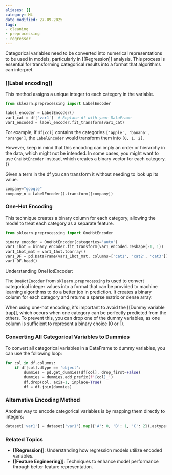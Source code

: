 ```yaml
---
aliases: []
category: ML
date modified: 27-09-2025
tags:
- cleaning
- preprocessing
- regressor
---
```

Categorical variables need to be converted into numerical representations to be used in models, particularly in [[Regression]] analysis. This process is essential for transforming categorical results into a format that algorithms can interpret.
### [[Label encoding]]

This method assigns a unique integer to each category in the variable.

```python
from sklearn.preprocessing import LabelEncoder

label_encoder = LabelEncoder()
var1_cat = df['var1']  # Replace df with your DataFrame
var1_encoded = label_encoder.fit_transform(var1_cat)
```
For example, if `df[col]` contains the categories `['apple', 'banana', 'orange']`, the `LabelEncoder` would transform them into `[0, 1, 2]`.

However, keep in mind that this encoding can imply an order or hierarchy in the data, which might not be intended. In some cases, you might want to use `OneHotEncoder` instead, which creates a binary vector for each category.{}

Given a term in the df you can transform it without needing to look up its value.
```python
company="google"
company_n = LabelEncoder().transform([company])
```
### One-Hot Encoding

This technique creates a binary column for each category, allowing the model to treat each category as a separate feature.

```python
from sklearn.preprocessing import OneHotEncoder

binary_encoder = OneHotEncoder(categories='auto')
var1_1hot = binary_encoder.fit_transform(var1_encoded.reshape(-1, 1))
var1_1hot_mat = var1_1hot.toarray()
var1_DF = pd.DataFrame(var1_1hot_mat, columns=['cat1', 'cat2', 'cat3'])  # Adjust column names as needed
var1_DF.head()
```

Understanding OneHotEncoder:

The `OneHotEncoder` from `sklearn.preprocessing` is used to convert categorical integer values into a format that can be provided to machine learning algorithms to do a better job in prediction. It creates a binary column for each category and returns a sparse matrix or dense array.

When using one-hot encoding, it's important to avoid the [[Dummy variable trap]], which occurs when one category can be perfectly predicted from the others. To prevent this, you can drop one of the dummy variables, as one column is sufficient to represent a binary choice (0 or 1).

### Converting All Categorical Variables to Dummies

To convert all categorical variables in a DataFrame to dummy variables, you can use the following loop:

```python
for col in df.columns:
    if df[col].dtype == 'object':
        dummies = pd.get_dummies(df[col], drop_first=False)
        dummies = dummies.add_prefix(f'{col}_')
        df.drop(col, axis=1, inplace=True)
        df = df.join(dummies)
```

### Alternative Encoding Method
Another way to encode categorical variables is by mapping them directly to integers:

```python
dataset['var1'] = dataset['var1'].map({'A': 0, 'B': 1, 'C': 2}).astype(int)
```
### Related Topics
- **[[Regression]]**: Understanding how regression models utilize encoded variables.
- **[[Feature Engineering]]**: Techniques to enhance model performance through better feature representation.